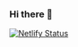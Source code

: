 ### Hi there 👋

<!--
**Mrd0zz/Mrd0zz** is a ✨ _special_ ✨ repository because its `README.md` (this file) appears on your GitHub profile.

Here are some ideas to get you started:

- 🔭 I’m currently working on ...
- 🌱 I’m currently learning ...
- 👯 I’m looking to collaborate on ...
- 🤔 I’m looking for help with ...
- 💬 Ask me about ...
- 📫 How to reach me: ...
- 😄 Pronouns: ...
- ⚡ Fun fact: ...
-->

[![Netlify Status](https://api.netlify.com/api/v1/badges/f682e394-934d-4f14-91d7-8c5d9ccc5ee8/deploy-status)](https://app.netlify.com/sites/mrd0zz/deploys)
